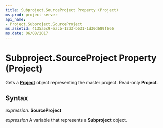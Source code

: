 ```yaml
---
title: Subproject.SourceProject Property (Project)
ms.prod: project-server
api_name:
- Project.Subproject.SourceProject
ms.assetid: 4135a5c9-eacb-12d3-b631-1d30d689f666
ms.date: 06/08/2017
---
```



# Subproject.SourceProject Property (Project)

Gets a  **[Project](Project.Project.md)** object representing the master project. Read-only **Project**.


## Syntax

 _expression_. **SourceProject**

 _expression_ A variable that represents a **Subproject** object.


